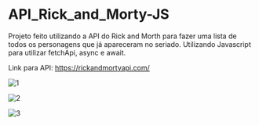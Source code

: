 ﻿# API_Rick_and_Morty-JS

Projeto feito utilizando a API do Rick and Morth para fazer uma lista de todos os personagens que já apareceram no seriado. Utilizando Javascript para utilizar fetchApi, async e await.

Link para API: https://rickandmortyapi.com/

![1](https://github.com/gustavocarvalho-ra/API_Rick_and_Morty-JS/assets/137126878/bba50d33-9a88-4daa-8b55-0d932f57a52e)


![2](https://github.com/gustavocarvalho-ra/API_Rick_and_Morty-JS/assets/137126878/ffa51602-eb20-40a8-a311-c9f52db00d65)


![3](https://github.com/gustavocarvalho-ra/API_Rick_and_Morty-JS/assets/137126878/cb7fc76d-230e-48c4-a074-c51ce1e39b9d)
